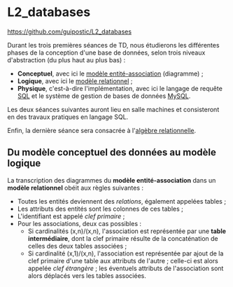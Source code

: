 # L2_databases
https://github.com/guipostic/L2_databases  

Durant les trois premières séances de TD, nous étudierons les différentes phases de la conception d'une base de données, selon trois niveaux d'abstraction (du plus haut au plus bas) :  
* **Conceptuel**, avec ici le [modèle entité-association](https://fr.wikipedia.org/wiki/Mod%C3%A8le_entit%C3%A9-association) (diagramme) ;
* **Logique**, avec ici le [modèle relationnel](https://fr.wikipedia.org/wiki/Mod%C3%A8le_relationnel) ;
* **Physique**, c'est-à-dire l'implémentation, avec ici le langage de requête [SQL](https://fr.wikipedia.org/wiki/Structured_Query_Language) et le système de gestion de bases de données [MySQL](https://fr.wikipedia.org/wiki/Structured_Query_Language).

Les deux séances suivantes auront lieu en salle machines et consisteront en des travaux pratiques en langage SQL.  

Enfin, la dernière séance sera consacrée à l'[algèbre relationnelle](https://fr.wikipedia.org/wiki/Alg%C3%A8bre_relationnelle).

## Du modèle conceptuel des données au modèle logique
La transcription des diagrammes du **modèle entité-association** dans un **modèle relationnel** obéit aux règles suivantes :
* Toutes les entités deviennent des *relations*, également appelées tables ;
* Les attributs des entités sont les colonnes de ces tables ;
* L'identifiant est appelé *clef primaire* ;
* Pour les associations, deux cas possibles :
  * Si cardinalités (x,n)/(x,n), l'association est représentée par une **table intermédiaire**, dont la clef primaire résulte de la concaténation de celles des deux tables associées ;
  * Si cardinalité (x,1)/(x,n), l'association est représentée par ajout de la clef primaire d'une table aux attributs de l'autre ; celle-ci est alors appelée *clef étrangère* ; les éventuels attributs de l'association sont alors déplacés vers les tables associées.
